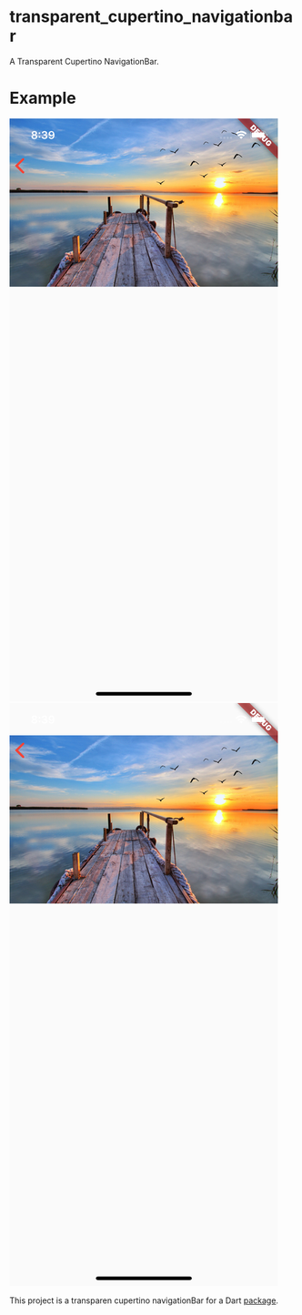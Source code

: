 # transparent_cupertino_navigationbar

A Transparent Cupertino NavigationBar.

# Example
![image](https://github.com/reforge42/flutter_transparent_cupertino_navigationbar/blob/master/image/exampleImage1.png)
![image](https://github.com/reforge42/flutter_transparent_cupertino_navigationbar/blob/master/image/exampleImage2.png)

This project is a transparen cupertino navigationBar for a Dart
[package](https://pub.dev/packages/transparent_cupertino_navigationbar).
